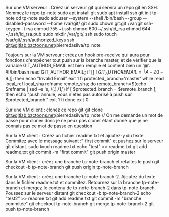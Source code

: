 Sur une VM serveur : Créez un serveur git qui servira un repo git en SSH. Nommez le repo tp-note
sudo apt install git
sudo apt install ssh
git init tp-note
cd tp-note
sudo adduser --system --shell /bin/bash --group --disabled-password --home /var/git/ git
sudo chown git:git /var/git
ssh-keygen -t rsa
chmod 755 ~/.ssh
chmod 600 ~/.ssh/id_rsa
chmod 644 ~/.ssh/id_rsa.pub
sudo mkdir /var/git/.ssh
sudo touch /var/git/.ssh/authorized_keys
ssh git@gitlab.bzctoons.net/pierredasilva/tp_note

Toujours sur la VM serveur : créez un hook pre-receive qui aura pour fonctions d'empêcher tout push sur la branche master, et de vérifier que la variable GIT_AUTHOR_EMAIL est bien remplie et contient bien un '@'.:
#!/bin/bash
read GIT_AUTHOR_EMAIL;
if [[ ! $GIT_AUTHOREMAIL =~ ^[A-Z0-9.%+-]+@[A-Z0-9.-]+.[A-Z]{2,4}$]]; then
echo "Invalid Email"
exit 1
fi
protected_branch='master'
while read local_ref local_sha refname remote_sha;
do
remote_branch=$(echo $refname | sed -e 's,./(.),\1,')
if [ $protected_branch = $remote_branch ];
then
echo "push annulé, vous n'etes pas autorisé à push sur $protected_branch."
exit 1
fi
done
exit 0

Sur une VM client : clonez ce repo git
git clone git@gitlab.bzctoons.net/pierredasilva/tp_note		// On me demande un mot de passe pour cloner donc je ne peux pas cloner étant donné que je ne connais pas ce mot de passe en question

Sur la VM client : Créez un fichier readme.txt et ajoutez-y du texte. Commitez avec le message suivant :" first commit"  et pushez sur le serveur git distant.
sudo touch readme.txt
echo "test" >> readme.txt
git add readme.txt
git commit -m "first commit"
git push origin master

Sur la VM client : créez une branche tp-note-branch et refaites le push
git checkout -b tp-note-branch
git push origin tp-note-branch

Sur la VM client : créez une branche tp-note-branch-2. Ajoutez du texte dans le fichier readme.txt et commitez. Retournez sur la branche tp-note-branch et mergez le contenu de tp-note-branch-2 dans tp-note-branch. Poussez sur le serveur distant
git checkout -b tp-note-branch-2
echo "test2" >> readme.txt
git add readme.txt
git commit -m "branche commitée"
git checkout tp-note-branch
git merge tp-note-branch-2
git push tp-note-branch

